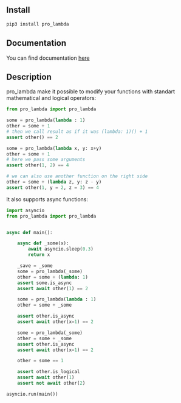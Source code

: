 ## Install

```bash
pip3 install pro_lambda
```

## Documentation

You can find documentation [here](http://www.readthedocs.org/projects/pro_lambda)


## Description

pro_lambda make it possible to modify your functions with standart mathematical and logical operators:

```python
from pro_lambda import pro_lambda

some = pro_lambda(lambda : 1)
other = some + 1
# then we call result as if it was (lambda: 1)() + 1
assert other() == 2

some = pro_lambda(lambda x, y: x+y)
other = some + 1
# here we pass some arguments
assert other(1, 2) == 4

# we can also use another function on the right side
other = some + (lambda z, y: z - y)
assert other(1, y = 2, z = 3) == 4
```

It also supports async functions:

```python
import asyncio
from pro_lambda import pro_lambda


async def main():

    async def _some(x):
        await asyncio.sleep(0.3)
        return x

    _save = _some
    some = pro_lambda(_some)
    other = some + (lambda: 1)
    assert some.is_async
    assert await other(1) == 2

    some = pro_lambda(lambda : 1)
    other = some + _some

    assert other.is_async
    assert await other(x=1) == 2

    some = pro_lambda(_some)
    other = some + _some
    assert other.is_async
    assert await other(x=1) == 2

    other = some == 1

    assert other.is_logical
    assert await other(1)
    assert not await other(2)

asyncio.run(main())
```
